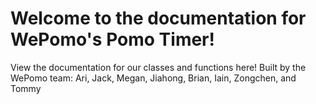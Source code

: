# Welcome to the documentation for WePomo's Pomo Timer!

View the documentation for our classes and functions here! Built by the WePomo team: Ari, Jack, Megan, Jiahong, Brian, Iain, Zongchen, and Tommy